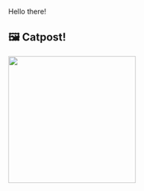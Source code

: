 Hello there!



## 🖼️ Catpost!

<sub>
    <img src="https://cdn2.thecatapi.com/images/19t.gif" height="256">
</sub>

